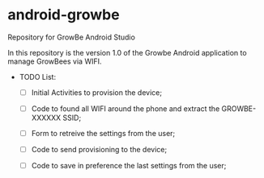 # android-growbe
Repository for GrowBe Android Studio 

In this repository is the version 1.0 of the Growbe Android application to manage GrowBees via WIFI.

- TODO List:
    - [ ] Initial Activities to provision the device; 
    - [ ] Code to found all WIFI around the phone and extract the GROWBE-XXXXXX SSID;
    - [ ] Form to retreive the settings from the user;
    - [ ] Code to send provisioning to the device;
    - [ ] Code to save in preference the last settings from the user;


